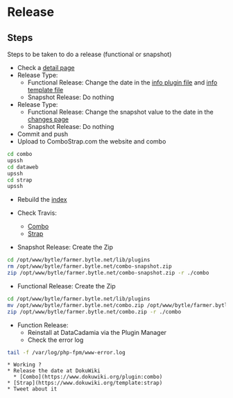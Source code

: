 # Release



## Steps

Steps to be taken to do a release (functional or snapshot)

  * Check a [detail page](http://localhost:81/_detail/strap/strap_heightfixedtopnavbar.png)
  * Release Type:
    * Functional Release: Change the date in the [info plugin file](../plugin.info.txt) and [info template file](../../../tpl/strap/template.info.txt)
    * Snapshot Release: Do nothing
  * Release Type:
    * Functional Release: Change the snapshot value to the date in the [changes page](http://localhost:81/changes)
    * Snapshot Release: Do nothing
  * Commit and push
  * Upload to ComboStrap.com the website and combo
```bash
cd combo
upssh
cd dataweb
upssh
cd strap
upssh
```
  * Rebuild the [index](https://combostrap.com/ui/tabs?do=admin&page=searchindex)
  * Check Travis:
    * [Combo](https://travis-ci.org/github/gerardnico/dokuwiki-plugin-webcomponent/branches)
    * [Strap](https://travis-ci.org/github/ComboStrap/dokuwiki-template-strap)


  * Snapshot Release: Create the Zip

```bash
cd /opt/www/bytle/farmer.bytle.net/lib/plugins
rm /opt/www/bytle/farmer.bytle.net/combo-snapshot.zip
zip /opt/www/bytle/farmer.bytle.net/combo-snapshot.zip -r ./combo
```

  * Functional Release: Create the Zip

```bash
cd /opt/www/bytle/farmer.bytle.net/lib/plugins
mv /opt/www/bytle/farmer.bytle.net/combo.zip /opt/www/bytle/farmer.bytle.net/combo-date-release-before.zip
zip /opt/www/bytle/farmer.bytle.net/combo.zip -r ./combo
```

  * Function Release:
    * Reinstall at DataCadamia via the Plugin Manager
    * Check the error log
```bash
tail -f /var/log/php-fpm/www-error.log
```
    * Working ?
    * Release the date at DokuWiki
      * [Combo](https://www.dokuwiki.org/plugin:combo)
    * [Strap](https://www.dokuwiki.org/template:strap)
    * Tweet about it

